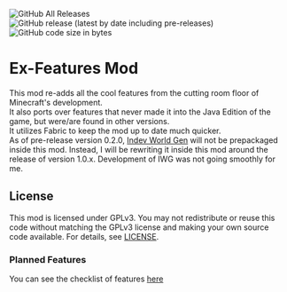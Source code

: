 ![GitHub All Releases](https://img.shields.io/github/downloads/halotroop2288/ex-features-mod/total?color=red)
![GitHub release (latest by date including pre-releases)](https://img.shields.io/github/v/release/halotroop2288/ex-features-mod?color=purple&include_prereleases&label=version)
![GitHub code size in bytes](https://img.shields.io/github/languages/code-size/halotroop2288/ex-features-mod?color=blue)

# Ex-Features Mod

This mod re-adds all the cool features from the cutting room floor of Minecraft's development.<br/>
It also ports over features that never made it into the Java Edition of the game, but were/are found in other versions.<br/>
It utilizes Fabric to keep the mod up to date much quicker. <br/>
As of pre-release version 0.2.0, [Indev World Gen](https://github.com/Amb0s/indev-world-gen) will not be prepackaged inside this mod.
Instead, I will be rewriting it inside this mod around the release of version 1.0.x. Development of IWG was not going smoothly for me.

## License

This mod is licensed under GPLv3.
You may not redistribute or reuse this code without matching the GPLv3 license and making your own source code available.
For details, see [LICENSE](https://github.com/halotroop2288/ex-features-mod/blob/master/LICENSE).

### Planned Features

You can see the checklist of features [here](https://trello.com/b/rmQW76Am)